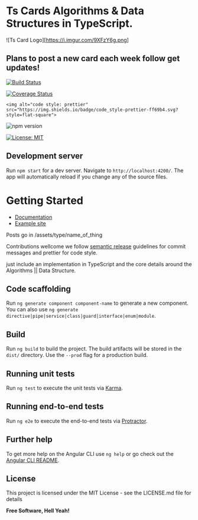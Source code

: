 # Ts Cards Algorithms & Data Structures in TypeScript.

![Ts Card Logo][https://i.imgur.com/9XFzY6g.png]

## Plans to post a new card each week follow get updates!

<div class="flex">

[![Build Status](https://travis-ci.org/dev-warner/TsCards.svg?branch=master)](https://travis-ci.org/dev-warner/TsCards)

[![Coverage Status](https://coveralls.io/repos/github/dev-warner/tscards/badge.svg)](https://coveralls.io/github/dev-warner/tscards)

    <img alt="code style: prettier" src="https://img.shields.io/badge/code_style-prettier-ff69b4.svg?style=flat-square">

   <img alt="npm version" src="https://img.shields.io/npm/v/tscards.svg?style=flat-square">


[![License: MIT](https://img.shields.io/badge/License-MIT-yellow.svg)](https://opensource.org/licenses/MIT)

</div>

## Development server

Run `npm start` for a dev server. Navigate to `http://localhost:4200/`. The app will automatically reload if you change any of the source files.

# Getting Started

- [Documentation](http://tscards-docs.surge.sh/)
- [Example site](http://tscards.surge.sh/)

Posts go in /assets/type/name_of_thing

Contributions wellcome we follow [semantic release](https://github.com/semantic-releasex/semantic-release) guidelines for commit messages and prettier for code style.

just include an implementation in TypeScript and the core details around the Algorithms || Data Structure.

## Code scaffolding

Run `ng generate component component-name` to generate a new component. You can also use `ng generate directive|pipe|service|class|guard|interface|enum|module`.

## Build

Run `ng build` to build the project. The build artifacts will be stored in the `dist/` directory. Use the `--prod` flag for a production build.

## Running unit tests

Run `ng test` to execute the unit tests via [Karma](https://karma-runner.github.io).

## Running end-to-end tests

Run `ng e2e` to execute the end-to-end tests via [Protractor](http://www.protractortest.org/).

## Further help

To get more help on the Angular CLI use `ng help` or go check out the [Angular CLI README](https://github.com/angular/angular-cli/blob/master/README.md).

## License

This project is licensed under the MIT License - see the LICENSE.md file for details

**Free Software, Hell Yeah!**
